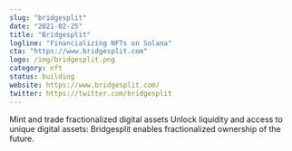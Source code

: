 ```yaml
---
slug: "bridgesplit"
date: "2021-02-25"
title: "Bridgesplit"
logline: "Financializing NFTs on Solana"
cta: "https://www.bridgesplit.com"
logo: /img/bridgesplit.png
category: nft
status: building
website: https://www.bridgesplit.com/
twitter: https://twitter.com/bridgesplit
---
```


Mint and trade fractionalized digital assets
Unlock liquidity and access to unique digital assets: Bridgesplit enables fractionalized ownership of the future.
